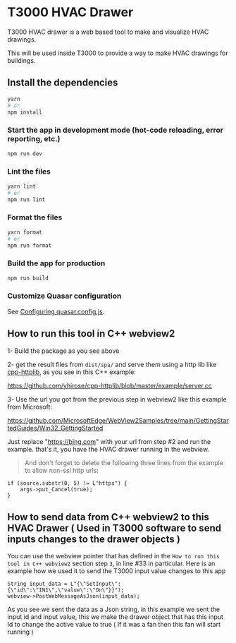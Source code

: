 # T3000 HVAC Drawer

T3000 HVAC drawer is a web based tool to make and visualize HVAC drawings.

This will be used inside T3000 to provide a way to make HVAC drawings for buildings.

## Install the dependencies

```bash
yarn
# or
npm install
```

### Start the app in development mode (hot-code reloading, error reporting, etc.)

```bash
npm run dev
```

### Lint the files

```bash
yarn lint
# or
npm run lint
```

### Format the files

```bash
yarn format
# or
npm run format
```

### Build the app for production

```bash
npm run build
```

### Customize Quasar configuration

See [Configuring quasar.config.js](https://v2.quasar.dev/quasar-cli-vite/quasar-config-js).

## How to run this tool in C++ webview2

1- Build the package as you see above

2- get the result files from `dist/spa/` and serve them using a http lib like [cpp-httplib](https://github.com/yhirose/cpp-httplib), as you see in this C++ example:

https://github.com/yhirose/cpp-httplib/blob/master/example/server.cc

3- Use the url you got from the previous step in webview2 like this example from Microsoft:

https://github.com/MicrosoftEdge/WebView2Samples/tree/main/GettingStartedGuides/Win32_GettingStarted

Just replace "https://bing.com" with your url from step #2 and run the example. that's it, you have the HVAC drawer running in the webview.
> And don't forget to delete the following three lines from the example to allow non-ssl http urls:

    if (source.substr(0, 5) != L"https") {
	    args->put_Cancel(true);
    }

## How to send data from C++ webview2 to this HVAC Drawer ( Used in T3000 software to send inputs changes to the drawer objects )
You can use the webview pointer that has defined in the `How to run this tool in C++ webview2` section step `3`, in line #33 in particular.
Here is an example how we used it to send the T3000 input value changes to this app

    String input_data = L"{\"SetInput\":{\"id\":\"IN1\",\"value\":\"On\"}}");
    webview->PostWebMessageAsJson(input_data);
As you see we sent the data as a Json string, in this example we sent the input id and input value, this we make the drawer object that has this input Id to change the active value to true ( If it was a fan then this fan will start running )
